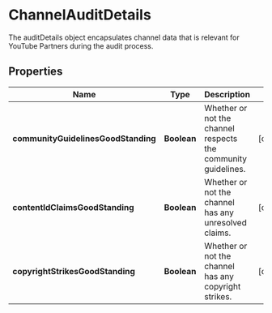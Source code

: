 

# ChannelAuditDetails

The auditDetails object encapsulates channel data that is relevant for YouTube Partners during the audit process.

## Properties

Name | Type | Description | Notes
------------ | ------------- | ------------- | -------------
**communityGuidelinesGoodStanding** | **Boolean** | Whether or not the channel respects the community guidelines. |  [optional]
**contentIdClaimsGoodStanding** | **Boolean** | Whether or not the channel has any unresolved claims. |  [optional]
**copyrightStrikesGoodStanding** | **Boolean** | Whether or not the channel has any copyright strikes. |  [optional]



